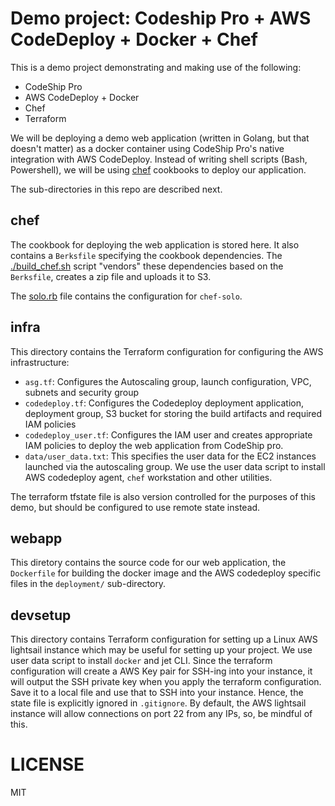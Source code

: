 # Demo project: Codeship Pro + AWS CodeDeploy + Docker + Chef

This is a demo project demonstrating and making use of the following:

- CodeShip Pro
- AWS CodeDeploy + Docker
- Chef
- Terraform

We will be deploying a demo web application (written in Golang, but that doesn't matter) as
a docker container using CodeShip Pro's native integration with AWS CodeDeploy. Instead of
writing shell scripts (Bash, Powershell), we will be using [chef](https://www.chef.io/configuration-management/) cookbooks to deploy
our application.

The sub-directories in this repo are described next.

## chef

The cookbook for deploying the web application is stored here. It also contains a `Berksfile`
specifying the cookbook dependencies. The [./build_chef.sh](./build_chef.sh) script "vendors"
these dependencies based on the `Berksfile`, creates a zip file and uploads it to S3.

The [solo.rb](./chef/solo.rb) file contains the configuration for `chef-solo`.

## infra

This directory contains the Terraform configuration for configuring the AWS infrastructure:

- `asg.tf`: Configures the Autoscaling group, launch configuration, VPC, subnets and security group
- `codedeploy.tf`: Configures the Codedeploy deployment application, deployment group, S3
bucket for storing the build artifacts and required IAM policies
- `codedeploy_user.tf`: Configures the IAM user and creates appropriate IAM policies to
deploy the web application from CodeShip pro.
- `data/user_data.txt`: This specifies the user data for the EC2 instances launched via the
autoscaling group. We use the user data script to install AWS codedeploy agent, 
`chef` workstation and other utilities.

The terraform tfstate file is also version controlled for the purposes of this demo, but
should be configured to use remote state instead.

## webapp

This diretory contains the source code for our web application, the `Dockerfile` for building
the docker image and the AWS codedeploy specific files in the `deployment/` sub-directory.

## devsetup

This directory contains Terraform configuration for setting up a Linux AWS lightsail instance
which may be useful for setting up your project. We use user data script to install 
`docker` and jet CLI. Since the terraform configuration will create a AWS Key pair for
SSH-ing into your instance, it will output the SSH private key when you apply the terraform
configuration. Save it to a local file and use that to SSH into your instance. Hence,
the state file is explicitly ignored in `.gitignore`. By default, the AWS lightsail instance
will allow connections on port 22 from any IPs, so, be mindful of this.

# LICENSE

MIT